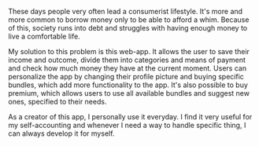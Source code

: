 These days people very often lead a consumerist lifestyle. It's more and more common to borrow money only to be able to afford a whim. Because of this, society runs into debt and struggles with having enough money to live a comfortable life.

My solution to this problem is this web-app. It allows the user to save their income and outcome, divide them into categories and means of payment and check how much money they have at the current moment. Users can personalize the app by changing their profile picture and buying specific bundles, which add more functionality to the app. It's also possible to buy premium, which allows users to use all available bundles and suggest new ones, specified to their needs.

As a creator of this app, I personally use it everyday. I find it very useful for my self-accounting and whenever I need a way to handle specific thing, I can always develop it for myself.